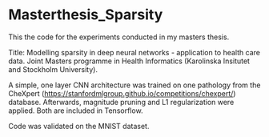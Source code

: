 # Masterthesis_Sparsity
This the code for the experiments conducted in my masters thesis.

Title: Modelling sparsity in deep neural networks - application to health care data. 
Joint Masters programme in Health Informatics (Karolinska Insitutet and Stockholm University).

A simple, one layer CNN architecture was trained on one pathology from the CheXpert (https://stanfordmlgroup.github.io/competitions/chexpert/) database.
Afterwards, magnitude pruning and L1 regularization were applied. Both are included in Tensorflow. 

Code was validated on the MNIST dataset. 
